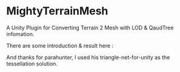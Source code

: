 # MightyTerrainMesh
A Unity Plugin for Converting Terrain 2 Mesh with LOD & QaudTree infomation.

There are some introduction & result here :

And thanks for parahunter, I used his triangle-net-for-unity as the tessellation solution.
